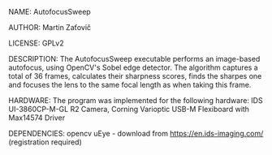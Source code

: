 NAME:
    AutofocusSweep

AUTHOR:
    Martin Zaťovič

LICENSE:
    GPLv2

DESCRIPTION:
    The AutofocusSweep executable performs an image-based autofocus,
    using OpenCV's Sobel edge detector. The algorithm captures a 
    total of 36 frames, calculates their sharpness scores, finds
    the sharpes one and focuses the lens to the same focal length
    as when taking this frame.

HARDWARE:
    The program was implemented for the following hardware:
        IDS UI-3860CP-M-GL R2 Camera, 
        Corning Varioptic USB-M Flexiboard with Max14574 Driver

DEPENDENCIES:
    opencv
    uEye - download from https://en.ids-imaging.com/ (registration
    required)
